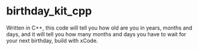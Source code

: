 birthday_kit_cpp
================

Written in C++, this code will tell you how old are you in years, months and days, and it will tell you how many months and days you have to wait for your next birthday, build with xCode. 
